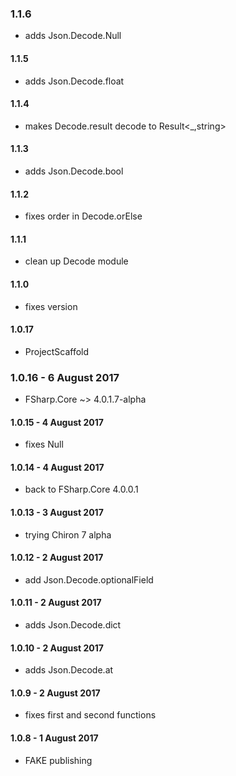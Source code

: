 ### 1.1.6
* adds Json.Decode.Null

#### 1.1.5
* adds Json.Decode.float

#### 1.1.4
* makes Decode.result decode to Result<_,string>

#### 1.1.3
* adds Json.Decode.bool

#### 1.1.2
* fixes order in Decode.orElse

#### 1.1.1
* clean up Decode module

#### 1.1.0
* fixes version

#### 1.0.17
* ProjectScaffold

### 1.0.16 - 6 August 2017
* FSharp.Core ~> 4.0.1.7-alpha

#### 1.0.15 - 4 August 2017
* fixes Null

#### 1.0.14 - 4 August 2017
* back to FSharp.Core 4.0.0.1

#### 1.0.13 - 3 August 2017
* trying Chiron 7 alpha

#### 1.0.12 - 2 August 2017
* add Json.Decode.optionalField

#### 1.0.11 - 2 August 2017
* adds Json.Decode.dict

#### 1.0.10 - 2 August 2017
* adds Json.Decode.at

#### 1.0.9 - 2 August 2017
* fixes first and second functions

#### 1.0.8 - 1 August 2017
* FAKE publishing
